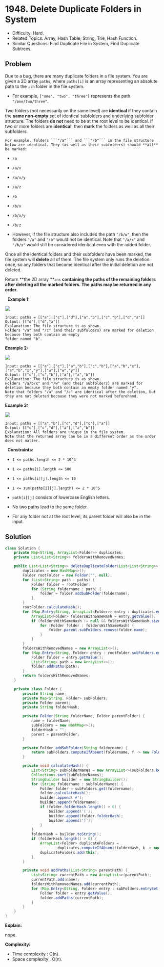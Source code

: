 # 1948. Delete Duplicate Folders in System

- Difficulty: Hard.
- Related Topics: Array, Hash Table, String, Trie, Hash Function.
- Similar Questions: Find Duplicate File in System, Find Duplicate Subtrees.

## Problem

Due to a bug, there are many duplicate folders in a file system. You are given a 2D array ```paths```, where ```paths[i]``` is an array representing an absolute path to the ```ith``` folder in the file system.


	
- For example, ```["one", "two", "three"]``` represents the path ```"/one/two/three"```.


Two folders (not necessarily on the same level) are **identical** if they contain the **same non-empty** set of identical subfolders and underlying subfolder structure. The folders **do not** need to be at the root level to be identical. If two or more folders are **identical**, then **mark** the folders as well as all their subfolders.


	For example, folders ```"/a"``` and ```"/b"``` in the file structure below are identical. They (as well as their subfolders) should **all** be marked:

	
		
- ```/a```
		
- ```/a/x```
		
- ```/a/x/y```
		
- ```/a/z```
		
- ```/b```
		
- ```/b/x```
		
- ```/b/x/y```
		
- ```/b/z```
	
	
	
- However, if the file structure also included the path ```"/b/w"```, then the folders ```"/a"``` and ```"/b"``` would not be identical. Note that ```"/a/x"``` and ```"/b/x"``` would still be considered identical even with the added folder.


Once all the identical folders and their subfolders have been marked, the file system will **delete** all of them. The file system only runs the deletion once, so any folders that become identical after the initial deletion are not deleted.

Return **the 2D array **```ans``` **containing the paths of the **remaining** folders after deleting all the marked folders. The paths may be returned in **any** order**.

 
**Example 1:**

![](https://assets.leetcode.com/uploads/2021/07/19/lc-dupfolder1.jpg)

```
Input: paths = [["a"],["c"],["d"],["a","b"],["c","b"],["d","a"]]
Output: [["d"],["d","a"]]
Explanation: The file structure is as shown.
Folders "/a" and "/c" (and their subfolders) are marked for deletion because they both contain an empty
folder named "b".
```

**Example 2:**

![](https://assets.leetcode.com/uploads/2021/07/19/lc-dupfolder2.jpg)

```
Input: paths = [["a"],["c"],["a","b"],["c","b"],["a","b","x"],["a","b","x","y"],["w"],["w","y"]]
Output: [["c"],["c","b"],["a"],["a","b"]]
Explanation: The file structure is as shown. 
Folders "/a/b/x" and "/w" (and their subfolders) are marked for deletion because they both contain an empty folder named "y".
Note that folders "/a" and "/c" are identical after the deletion, but they are not deleted because they were not marked beforehand.
```

**Example 3:**

![](https://assets.leetcode.com/uploads/2021/07/19/lc-dupfolder3.jpg)

```
Input: paths = [["a","b"],["c","d"],["c"],["a"]]
Output: [["c"],["c","d"],["a"],["a","b"]]
Explanation: All folders are unique in the file system.
Note that the returned array can be in a different order as the order does not matter.
```

 
**Constraints:**


	
- ```1 <= paths.length <= 2 * 10^4```
	
- ```1 <= paths[i].length <= 500```
	
- ```1 <= paths[i][j].length <= 10```
	
- ```1 <= sum(paths[i][j].length) <= 2 * 10^5```
	
- ```path[i][j]``` consists of lowercase English letters.
	
- No two paths lead to the same folder.
	
- For any folder not at the root level, its parent folder will also be in the input.



## Solution

```java
class Solution {
    private Map<String, ArrayList<Folder>> duplicates;
    private List<List<String>> foldersWithRemovedNames;

    public List<List<String>> deleteDuplicateFolder(List<List<String>> paths) {
        duplicates = new HashMap<>();
        Folder rootFolder = new Folder("", null);
        for (List<String> path : paths) {
            Folder folder = rootFolder;
            for (String foldername : path) {
                folder = folder.addSubFolder(foldername);
            }
        }
        rootFolder.calculateHash();
        for (Map.Entry<String, ArrayList<Folder>> entry : duplicates.entrySet()) {
            ArrayList<Folder> foldersWithSameHash = entry.getValue();
            if (foldersWithSameHash != null && foldersWithSameHash.size() > 1) {
                for (Folder folder : foldersWithSameHash) {
                    folder.parent.subFolders.remove(folder.name);
                }
            }
        }
        foldersWithRemovedNames = new ArrayList<>();
        for (Map.Entry<String, Folder> entry : rootFolder.subFolders.entrySet()) {
            Folder folder = entry.getValue();
            List<String> path = new ArrayList<>();
            folder.addPaths(path);
        }
        return foldersWithRemovedNames;
    }

    private class Folder {
        private String name;
        private Map<String, Folder> subFolders;
        private Folder parent;
        private String folderHash;

        private Folder(String folderName, Folder parentFolder) {
            name = folderName;
            subFolders = new HashMap<>();
            folderHash = "";
            parent = parentFolder;
        }

        private Folder addSubFolder(String foldername) {
            return subFolders.computeIfAbsent(foldername, f -> new Folder(f, this));
        }

        private void calculateHash() {
            List<String> subFolderNames = new ArrayList<>(subFolders.keySet());
            Collections.sort(subFolderNames);
            StringBuilder builder = new StringBuilder();
            for (String foldername : subFolderNames) {
                Folder folder = subFolders.get(foldername);
                folder.calculateHash();
                builder.append('#');
                builder.append(foldername);
                if (folder.folderHash.length() > 0) {
                    builder.append('(');
                    builder.append(folder.folderHash);
                    builder.append(')');
                }
            }
            folderHash = builder.toString();
            if (folderHash.length() > 0) {
                ArrayList<Folder> duplicateFolders =
                        duplicates.computeIfAbsent(folderHash, k -> new ArrayList<>());
                duplicateFolders.add(this);
            }
        }

        private void addPaths(List<String> parentPath) {
            List<String> currentPath = new ArrayList<>(parentPath);
            currentPath.add(name);
            foldersWithRemovedNames.add(currentPath);
            for (Map.Entry<String, Folder> entry : subFolders.entrySet()) {
                Folder folder = entry.getValue();
                folder.addPaths(currentPath);
            }
        }
    }
}
```

**Explain:**

nope.

**Complexity:**

* Time complexity : O(n).
* Space complexity : O(n).
